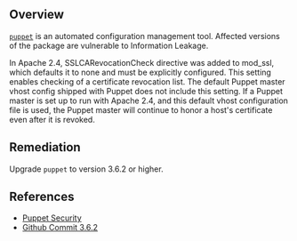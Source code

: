 ## Overview
[`puppet`](https://rubygems.org/gems/puppet) is an automated configuration management tool.
Affected versions of the package are vulnerable to Information Leakage.

In Apache 2.4, SSLCARevocationCheck directive was added to mod_ssl, which defaults it to none and must be explicitly configured. This setting enables checking of a certificate revocation list. The default Puppet master vhost config shipped with Puppet does not include this setting. If a Puppet master is set up to run with Apache 2.4, and this default vhost configuration file is used, the Puppet master will continue to honor a host's certificate even after it is revoked.

## Remediation
Upgrade `puppet` to version 3.6.2 or higher.

## References
- [Puppet Security](https://puppet.com/security/cve/cve-2014-3250/)
- [Github Commit 3.6.2](https://github.com/puppetlabs/puppet/commit/b02af7e05d9b9a3bc23474933d8d7f6cd6191158)
